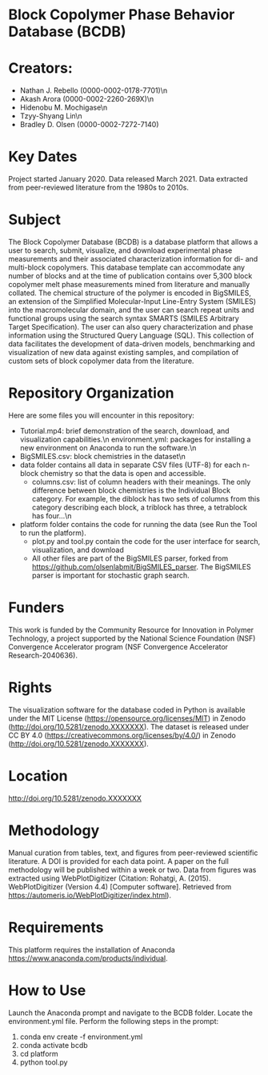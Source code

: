 # Block Copolymer Phase Behavior Database (BCDB)
# Creators:
- Nathan J. Rebello (0000-0002-0178-7701)\n
- Akash Arora (0000-0002-2260-269X)\n
- Hidenobu M. Mochigase\n
- Tzyy-Shyang Lin\n
- Bradley D. Olsen (0000-0002-7272-7140)
# Key Dates
Project started January 2020. Data released March 2021. Data extracted from peer-reviewed literature from the 1980s to 2010s. 
# Subject 
The Block Copolymer Database (BCDB) is a database platform that allows a user to search, submit, visualize, and download experimental phase measurements and their associated characterization information for di- and multi-block copolymers. This database template can accommodate any number of blocks and at the time of publication contains over 5,300 block copolymer melt phase measurements mined from literature and manually collated. The chemical structure of the polymer is encoded in BigSMILES, an extension of the Simplified Molecular-Input Line-Entry System (SMILES) into the macromolecular domain, and the user can search repeat units and functional groups using the search syntax SMARTS (SMILES Arbitrary Target Specification). The user can also query characterization and phase information using the Structured Query Language (SQL). This collection of data facilitates the development of data-driven models, benchmarking and visualization of new data against existing samples, and compilation of custom sets of block copolymer data from the literature. 
# Repository Organization
Here are some files you will encounter in this repository:
- Tutorial.mp4: brief demonstration of the search, download, and visualization capabilities.\n
environment.yml: packages for installing a new environment on Anaconda to run the software.\n
- BigSMILES.csv: block chemistries in the dataset\n
- data folder contains all data in separate CSV files (UTF-8) for each n-block chemistry so that the data is open and accessible. 
  - columns.csv: list of column headers with their meanings. The only difference between block chemistries is the Individual Block category. For example, the diblock has two sets of columns from this category describing each block, a triblock has three, a tetrablock has four...\n
- platform folder contains the code for running the data (see Run the Tool to run the platform). 
  - plot.py and tool.py contain the code for the user interface for search, visualization, and download
  - All other files are part of the BigSMILES parser, forked from https://github.com/olsenlabmit/BigSMILES_parser. The BigSMILES parser is important for stochastic graph search.
# Funders 
This work is funded by the Community Resource for Innovation in Polymer Technology, a project supported by the National Science Foundation (NSF) Convergence Accelerator program (NSF Convergence Accelerator Research-2040636). 
# Rights
The visualization software for the database coded in Python is available under the MIT License (https://opensource.org/licenses/MIT) in Zenodo (http://doi.org/10.5281/zenodo.XXXXXXX). The dataset is released under CC BY 4.0 (https://creativecommons.org/licenses/by/4.0/) in Zenodo (http://doi.org/10.5281/zenodo.XXXXXXX).
# Location
http://doi.org/10.5281/zenodo.XXXXXXX
# Methodology
Manual curation from tables, text, and figures from peer-reviewed scientific literature. A DOI is provided for each data point. A paper on the full methodology will be published within a week or two. Data from figures was extracted using WebPlotDigitizer (Citation: Rohatgi, A. (2015). WebPlotDigitizer (Version 4.4) [Computer software]. Retrieved from https://automeris.io/WebPlotDigitizer/index.html).
# Requirements
This platform requires the installation of Anaconda https://www.anaconda.com/products/individual.
# How to Use
Launch the Anaconda prompt and navigate to the BCDB folder. Locate the environment.yml file. Perform the following steps in the prompt:

1. conda env create -f environment.yml
2. conda activate bcdb
3. cd platform
4. python tool.py
